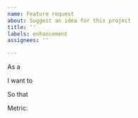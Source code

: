 ```yaml
---
name: Feature request
about: Suggest an idea for this project
title: ''
labels: enhancement
assignees: ''

---
```


As a <!-- [developer, moderator, logged-in-user, public-user] -->

I want to <!-- Ex: be able to visit the /login page -->

So that <!-- Ex: I can login to my account --> 

Metric: <!-- Optional: Within 1 button click of visiting the home page -->
